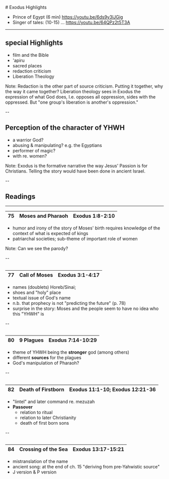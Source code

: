 #<a id="sec-1" name="sec-1"> Exodus Highlights</a>
- Prince of Egypt (6 min) https://youtu.be/6ds9y3lJGig
- Singer of tales: (10-15) ... https://youtu.be/64QPz2t5T3A

---

## special Highlights

- film and the Bible
- 'apiru
- sacred places
- redaction criticism
- Liberation Theology

Note:
Redaction is the other part of source criticism. Putting it together, why the way it came together? Liberation theology sees in Exodus the expression of what God does, I.e. opposes all oppression, sides with the oppressed. But "one group's liberation is another's oppression."

--

## Perception of the character of YHWH

- a warrior God?
- abusing & manipulating? e.g. the Egyptians
- performer of magic?
- with re. women?

Note:
Exodus is the formative narrative the way Jesus' Passion is for Christians. Telling the story would have been done in ancient Israel.

--


## <a id="sec-1-1" name="sec-1-1">Readings</a>

---

|  75 | Moses and Pharaoh                           | Exodus 1:8-2:10                                         |
|-----|-----------------------------------------|---------------------------------------------------------|



- humor and irony of the story of Moses' birth requires knowledge of the context of what is expected of kings
- patriarchal societies; sub-theme of important role of women

Note:
Can we see the parody?

--

## <a id="sec-1-2" name="sec-1-2"></a>
|  77 | Call of Moses                           | Exodus 3:1-4:17                                         |
|-----|-----------------------------------------|---------------------------------------------------------|


-   names (doublets) Horeb/Sinai;
-   shoes and "holy" place
-   textual issue of God's name
-   n.b. that prophecy is not "predicting the future" (p. 78)
-   surprise in the story: Moses and the people seem to have no idea who this "YHWH" is

--

## <a id="sec-1-3" name="sec-1-3"></a>
|  80 | 9 Plagues                               | Exodus 7:14-10:29                                       |
|-----|-----------------------------------------|---------------------------------------------------------|


-   theme of YHWH being the **stronger** god (among others)
-   different **sources** for the plagues
-   God's manipulation of Pharaoh?

--

## <a id="sec-1-4" name="sec-1-4"></a>
|  82 | Death of Firstborn                      | Exodus 11:1-10; Exodus 12:21-36                         |
|-----|-----------------------------------------|---------------------------------------------------------|


-   "lintel" and later command re. mezuzah
-   **Passover**
    -   relation to ritual
    -   relation to later Christianity
    -   death of first born sons

--

## <a id="sec-1-5" name="sec-1-5"></a>


|  84 | Crossing of the Sea                     | Exodus 13:17-15:21                                      |
|-----|-----------------------------------------|---------------------------------------------------------|


-   mistranslation of the name
-   ancient song: at the end of ch. 15 "deriving from pre-Yahwistic source"
-   J version & P version

